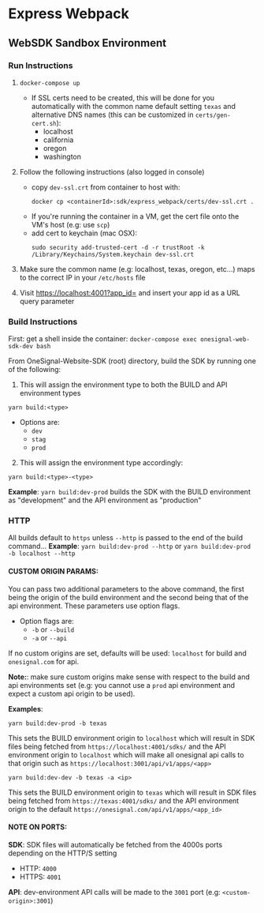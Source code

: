 # Express Webpack
## WebSDK Sandbox Environment
### Run Instructions
1. `docker-compose up`
   - If SSL certs need to be created, this will be done for you automatically with the common name default setting `texas` and alternative DNS names (this can be customized in `certs/gen-cert.sh`):
      - localhost
      - california
      - oregon
      - washington
   
2. Follow the following instructions (also logged in console)
   - copy `dev-ssl.crt` from container to host with: 
      ```
      docker cp <containerId>:sdk/express_webpack/certs/dev-ssl.crt .
      ```
   - If you're running the container in a VM, get the cert file onto the VM's host (e.g: use `scp`)
   - add cert to keychain (mac OSX): 
      ```
      sudo security add-trusted-cert -d -r trustRoot -k /Library/Keychains/System.keychain dev-ssl.crt
      ```
3. Make sure the common name (e.g: localhost, texas, oregon, etc...) maps to the correct IP in your `/etc/hosts` file
4. Visit [https://localhost:4001?app_id=](https://localhost:4001?app_id=) and insert your app id as a URL query parameter

### Build Instructions
First: get a shell inside the container: `docker-compose exec onesignal-web-sdk-dev bash`

From OneSignal-Website-SDK (root) directory, build the SDK by running one of the following:
1. This will assign the environment type to both the BUILD and API environment types
```
yarn build:<type>
```
   - Options are:
      - `dev`
      - `stag`
      - `prod`
2. This will assign the environment type accordingly:
```
yarn build:<type>-<type>
```
**Example**: `yarn build:dev-prod` builds the SDK with the BUILD environment as "development" and the API environment as "production"

### HTTP
All builds default to `https` unless `--http` is passed to the end of the build command...
**Example**: `yarn build:dev-prod --http` or `yarn build:dev-prod -b localhost --http`

#### CUSTOM ORIGIN PARAMS: 
You can pass two additional parameters to the above command, the first being the origin of the build environment and the second being that of the api environment. These parameters use option flags. 

   - Option flags are:
      - `-b` or `--build`
      - `-a` or `--api`

If no custom origins are set, defaults will be used: `localhost` for build and `onesignal.com` for api. 

**Note:**: make sure custom origins make sense with respect to the build and api environments set (e.g: you cannot use a `prod` api environment and expect a custom api origin to be used).

**Examples**:
```
yarn build:dev-prod -b texas
```
This sets the BUILD environment origin to `localhost` which will result in SDK files being fetched from `https://localhost:4001/sdks/` and the API environment origin to `localhost` which will make all onesignal api calls to that origin such as `https://localhost:3001/api/v1/apps/<app>`

```
yarn build:dev-dev -b texas -a <ip>
```
This sets the BUILD environment origin to `texas` which will result in SDK files being fetched from `https://texas:4001/sdks/` and the API environment origin to the default `https://onesignal.com/api/v1/apps/<app_id>`

#### NOTE ON PORTS:
**SDK**: SDK files will automatically be fetched from the 4000s ports depending on the HTTP/S setting
   - HTTP: `4000`
   - HTTPS: `4001`

**API**: dev-environment API calls will be made to the `3001` port (e.g: `<custom-origin>:3001`)